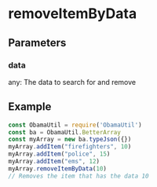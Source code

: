 # removeItemByData
## Parameters
### data
any: The data to search for and remove
## Example
```javascript
const ObamaUtil = require('ObamaUtil')
const ba = ObamaUtil.BetterArray
const myArray = new ba.typeJson({})
myArray.addItem("firefighters", 10)
myArray.addItem("police", 15)
myArray.addItem("ems", 12)
myArray.removeItemByData(10)
// Removes the item that has the data 10
```